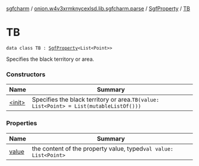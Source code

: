 [sgfcharm](../../../index.md) / [onion.w4v3xrmknycexlsd.lib.sgfcharm.parse](../../index.md) / [SgfProperty](../index.md) / [TB](./index.md)

# TB

`data class TB : `[`SgfProperty`](../index.md)`<List<Point>>`

Specifies the black territory or area.

### Constructors

| Name | Summary |
|---|---|
| [&lt;init&gt;](-init-.md) | Specifies the black territory or area.`TB(value: List<Point> = List(mutableListOf()))` |

### Properties

| Name | Summary |
|---|---|
| [value](value.md) | the content of the property value, typed`val value: List<Point>` |
